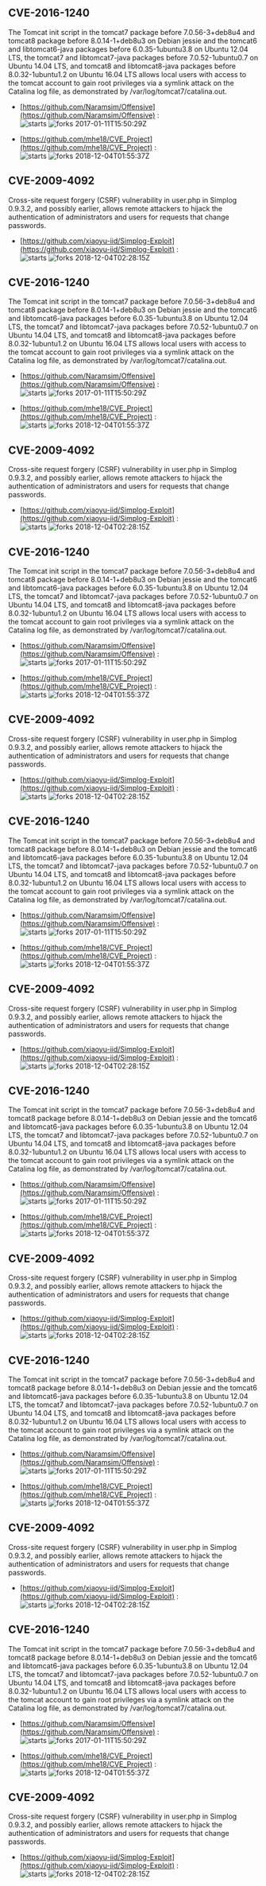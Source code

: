 ## CVE-2016-1240
 The Tomcat init script in the tomcat7 package before 7.0.56-3+deb8u4 and tomcat8 package before 8.0.14-1+deb8u3 on Debian jessie and the tomcat6 and libtomcat6-java packages before 6.0.35-1ubuntu3.8 on Ubuntu 12.04 LTS, the tomcat7 and libtomcat7-java packages before 7.0.52-1ubuntu0.7 on Ubuntu 14.04 LTS, and tomcat8 and libtomcat8-java packages before 8.0.32-1ubuntu1.2 on Ubuntu 16.04 LTS allows local users with access to the tomcat account to gain root privileges via a symlink attack on the Catalina log file, as demonstrated by /var/log/tomcat7/catalina.out.

- [https://github.com/Naramsim/Offensive](https://github.com/Naramsim/Offensive) :  
![starts](https://img.shields.io/github/stars/Naramsim/Offensive.svg) 
![forks](https://img.shields.io/github/forks/Naramsim/Offensive.svg) 
2017-01-11T15:50:29Z

- [https://github.com/mhe18/CVE_Project](https://github.com/mhe18/CVE_Project) :  
![starts](https://img.shields.io/github/stars/mhe18/CVE_Project.svg) 
![forks](https://img.shields.io/github/forks/mhe18/CVE_Project.svg) 
2018-12-04T01:55:37Z

## CVE-2009-4092
 Cross-site request forgery (CSRF) vulnerability in user.php in Simplog 0.9.3.2, and possibly earlier, allows remote attackers to hijack the authentication of administrators and users for requests that change passwords.

- [https://github.com/xiaoyu-iid/Simplog-Exploit](https://github.com/xiaoyu-iid/Simplog-Exploit) :  
![starts](https://img.shields.io/github/stars/xiaoyu-iid/Simplog-Exploit.svg) 
![forks](https://img.shields.io/github/forks/xiaoyu-iid/Simplog-Exploit.svg) 
2018-12-04T02:28:15Z

## CVE-2016-1240
 The Tomcat init script in the tomcat7 package before 7.0.56-3+deb8u4 and tomcat8 package before 8.0.14-1+deb8u3 on Debian jessie and the tomcat6 and libtomcat6-java packages before 6.0.35-1ubuntu3.8 on Ubuntu 12.04 LTS, the tomcat7 and libtomcat7-java packages before 7.0.52-1ubuntu0.7 on Ubuntu 14.04 LTS, and tomcat8 and libtomcat8-java packages before 8.0.32-1ubuntu1.2 on Ubuntu 16.04 LTS allows local users with access to the tomcat account to gain root privileges via a symlink attack on the Catalina log file, as demonstrated by /var/log/tomcat7/catalina.out.

- [https://github.com/Naramsim/Offensive](https://github.com/Naramsim/Offensive) :  
![starts](https://img.shields.io/github/stars/Naramsim/Offensive.svg) 
![forks](https://img.shields.io/github/forks/Naramsim/Offensive.svg) 
2017-01-11T15:50:29Z

- [https://github.com/mhe18/CVE_Project](https://github.com/mhe18/CVE_Project) :  
![starts](https://img.shields.io/github/stars/mhe18/CVE_Project.svg) 
![forks](https://img.shields.io/github/forks/mhe18/CVE_Project.svg) 
2018-12-04T01:55:37Z

## CVE-2009-4092
 Cross-site request forgery (CSRF) vulnerability in user.php in Simplog 0.9.3.2, and possibly earlier, allows remote attackers to hijack the authentication of administrators and users for requests that change passwords.

- [https://github.com/xiaoyu-iid/Simplog-Exploit](https://github.com/xiaoyu-iid/Simplog-Exploit) :  
![starts](https://img.shields.io/github/stars/xiaoyu-iid/Simplog-Exploit.svg) 
![forks](https://img.shields.io/github/forks/xiaoyu-iid/Simplog-Exploit.svg) 
2018-12-04T02:28:15Z

## CVE-2016-1240
 The Tomcat init script in the tomcat7 package before 7.0.56-3+deb8u4 and tomcat8 package before 8.0.14-1+deb8u3 on Debian jessie and the tomcat6 and libtomcat6-java packages before 6.0.35-1ubuntu3.8 on Ubuntu 12.04 LTS, the tomcat7 and libtomcat7-java packages before 7.0.52-1ubuntu0.7 on Ubuntu 14.04 LTS, and tomcat8 and libtomcat8-java packages before 8.0.32-1ubuntu1.2 on Ubuntu 16.04 LTS allows local users with access to the tomcat account to gain root privileges via a symlink attack on the Catalina log file, as demonstrated by /var/log/tomcat7/catalina.out.

- [https://github.com/Naramsim/Offensive](https://github.com/Naramsim/Offensive) :  
![starts](https://img.shields.io/github/stars/Naramsim/Offensive.svg) 
![forks](https://img.shields.io/github/forks/Naramsim/Offensive.svg) 
2017-01-11T15:50:29Z

- [https://github.com/mhe18/CVE_Project](https://github.com/mhe18/CVE_Project) :  
![starts](https://img.shields.io/github/stars/mhe18/CVE_Project.svg) 
![forks](https://img.shields.io/github/forks/mhe18/CVE_Project.svg) 
2018-12-04T01:55:37Z

## CVE-2009-4092
 Cross-site request forgery (CSRF) vulnerability in user.php in Simplog 0.9.3.2, and possibly earlier, allows remote attackers to hijack the authentication of administrators and users for requests that change passwords.

- [https://github.com/xiaoyu-iid/Simplog-Exploit](https://github.com/xiaoyu-iid/Simplog-Exploit) :  
![starts](https://img.shields.io/github/stars/xiaoyu-iid/Simplog-Exploit.svg) 
![forks](https://img.shields.io/github/forks/xiaoyu-iid/Simplog-Exploit.svg) 
2018-12-04T02:28:15Z

## CVE-2016-1240
 The Tomcat init script in the tomcat7 package before 7.0.56-3+deb8u4 and tomcat8 package before 8.0.14-1+deb8u3 on Debian jessie and the tomcat6 and libtomcat6-java packages before 6.0.35-1ubuntu3.8 on Ubuntu 12.04 LTS, the tomcat7 and libtomcat7-java packages before 7.0.52-1ubuntu0.7 on Ubuntu 14.04 LTS, and tomcat8 and libtomcat8-java packages before 8.0.32-1ubuntu1.2 on Ubuntu 16.04 LTS allows local users with access to the tomcat account to gain root privileges via a symlink attack on the Catalina log file, as demonstrated by /var/log/tomcat7/catalina.out.

- [https://github.com/Naramsim/Offensive](https://github.com/Naramsim/Offensive) :  
![starts](https://img.shields.io/github/stars/Naramsim/Offensive.svg) 
![forks](https://img.shields.io/github/forks/Naramsim/Offensive.svg) 
2017-01-11T15:50:29Z

- [https://github.com/mhe18/CVE_Project](https://github.com/mhe18/CVE_Project) :  
![starts](https://img.shields.io/github/stars/mhe18/CVE_Project.svg) 
![forks](https://img.shields.io/github/forks/mhe18/CVE_Project.svg) 
2018-12-04T01:55:37Z

## CVE-2009-4092
 Cross-site request forgery (CSRF) vulnerability in user.php in Simplog 0.9.3.2, and possibly earlier, allows remote attackers to hijack the authentication of administrators and users for requests that change passwords.

- [https://github.com/xiaoyu-iid/Simplog-Exploit](https://github.com/xiaoyu-iid/Simplog-Exploit) :  
![starts](https://img.shields.io/github/stars/xiaoyu-iid/Simplog-Exploit.svg) 
![forks](https://img.shields.io/github/forks/xiaoyu-iid/Simplog-Exploit.svg) 
2018-12-04T02:28:15Z

## CVE-2016-1240
 The Tomcat init script in the tomcat7 package before 7.0.56-3+deb8u4 and tomcat8 package before 8.0.14-1+deb8u3 on Debian jessie and the tomcat6 and libtomcat6-java packages before 6.0.35-1ubuntu3.8 on Ubuntu 12.04 LTS, the tomcat7 and libtomcat7-java packages before 7.0.52-1ubuntu0.7 on Ubuntu 14.04 LTS, and tomcat8 and libtomcat8-java packages before 8.0.32-1ubuntu1.2 on Ubuntu 16.04 LTS allows local users with access to the tomcat account to gain root privileges via a symlink attack on the Catalina log file, as demonstrated by /var/log/tomcat7/catalina.out.

- [https://github.com/Naramsim/Offensive](https://github.com/Naramsim/Offensive) :  
![starts](https://img.shields.io/github/stars/Naramsim/Offensive.svg) 
![forks](https://img.shields.io/github/forks/Naramsim/Offensive.svg) 
2017-01-11T15:50:29Z

- [https://github.com/mhe18/CVE_Project](https://github.com/mhe18/CVE_Project) :  
![starts](https://img.shields.io/github/stars/mhe18/CVE_Project.svg) 
![forks](https://img.shields.io/github/forks/mhe18/CVE_Project.svg) 
2018-12-04T01:55:37Z

## CVE-2009-4092
 Cross-site request forgery (CSRF) vulnerability in user.php in Simplog 0.9.3.2, and possibly earlier, allows remote attackers to hijack the authentication of administrators and users for requests that change passwords.

- [https://github.com/xiaoyu-iid/Simplog-Exploit](https://github.com/xiaoyu-iid/Simplog-Exploit) :  
![starts](https://img.shields.io/github/stars/xiaoyu-iid/Simplog-Exploit.svg) 
![forks](https://img.shields.io/github/forks/xiaoyu-iid/Simplog-Exploit.svg) 
2018-12-04T02:28:15Z

## CVE-2016-1240
 The Tomcat init script in the tomcat7 package before 7.0.56-3+deb8u4 and tomcat8 package before 8.0.14-1+deb8u3 on Debian jessie and the tomcat6 and libtomcat6-java packages before 6.0.35-1ubuntu3.8 on Ubuntu 12.04 LTS, the tomcat7 and libtomcat7-java packages before 7.0.52-1ubuntu0.7 on Ubuntu 14.04 LTS, and tomcat8 and libtomcat8-java packages before 8.0.32-1ubuntu1.2 on Ubuntu 16.04 LTS allows local users with access to the tomcat account to gain root privileges via a symlink attack on the Catalina log file, as demonstrated by /var/log/tomcat7/catalina.out.

- [https://github.com/Naramsim/Offensive](https://github.com/Naramsim/Offensive) :  
![starts](https://img.shields.io/github/stars/Naramsim/Offensive.svg) 
![forks](https://img.shields.io/github/forks/Naramsim/Offensive.svg) 
2017-01-11T15:50:29Z

- [https://github.com/mhe18/CVE_Project](https://github.com/mhe18/CVE_Project) :  
![starts](https://img.shields.io/github/stars/mhe18/CVE_Project.svg) 
![forks](https://img.shields.io/github/forks/mhe18/CVE_Project.svg) 
2018-12-04T01:55:37Z

## CVE-2009-4092
 Cross-site request forgery (CSRF) vulnerability in user.php in Simplog 0.9.3.2, and possibly earlier, allows remote attackers to hijack the authentication of administrators and users for requests that change passwords.

- [https://github.com/xiaoyu-iid/Simplog-Exploit](https://github.com/xiaoyu-iid/Simplog-Exploit) :  
![starts](https://img.shields.io/github/stars/xiaoyu-iid/Simplog-Exploit.svg) 
![forks](https://img.shields.io/github/forks/xiaoyu-iid/Simplog-Exploit.svg) 
2018-12-04T02:28:15Z

## CVE-2016-1240
 The Tomcat init script in the tomcat7 package before 7.0.56-3+deb8u4 and tomcat8 package before 8.0.14-1+deb8u3 on Debian jessie and the tomcat6 and libtomcat6-java packages before 6.0.35-1ubuntu3.8 on Ubuntu 12.04 LTS, the tomcat7 and libtomcat7-java packages before 7.0.52-1ubuntu0.7 on Ubuntu 14.04 LTS, and tomcat8 and libtomcat8-java packages before 8.0.32-1ubuntu1.2 on Ubuntu 16.04 LTS allows local users with access to the tomcat account to gain root privileges via a symlink attack on the Catalina log file, as demonstrated by /var/log/tomcat7/catalina.out.

- [https://github.com/Naramsim/Offensive](https://github.com/Naramsim/Offensive) :  
![starts](https://img.shields.io/github/stars/Naramsim/Offensive.svg) 
![forks](https://img.shields.io/github/forks/Naramsim/Offensive.svg) 
2017-01-11T15:50:29Z

- [https://github.com/mhe18/CVE_Project](https://github.com/mhe18/CVE_Project) :  
![starts](https://img.shields.io/github/stars/mhe18/CVE_Project.svg) 
![forks](https://img.shields.io/github/forks/mhe18/CVE_Project.svg) 
2018-12-04T01:55:37Z

## CVE-2009-4092
 Cross-site request forgery (CSRF) vulnerability in user.php in Simplog 0.9.3.2, and possibly earlier, allows remote attackers to hijack the authentication of administrators and users for requests that change passwords.

- [https://github.com/xiaoyu-iid/Simplog-Exploit](https://github.com/xiaoyu-iid/Simplog-Exploit) :  
![starts](https://img.shields.io/github/stars/xiaoyu-iid/Simplog-Exploit.svg) 
![forks](https://img.shields.io/github/forks/xiaoyu-iid/Simplog-Exploit.svg) 
2018-12-04T02:28:15Z


